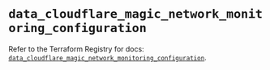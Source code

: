 # `data_cloudflare_magic_network_monitoring_configuration`

Refer to the Terraform Registry for docs: [`data_cloudflare_magic_network_monitoring_configuration`](https://registry.terraform.io/providers/cloudflare/cloudflare/5.5.0/docs/data-sources/magic_network_monitoring_configuration).

